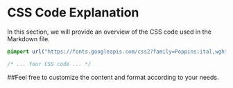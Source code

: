 # CSS Code Explanation

In this section, we will provide an overview of the CSS code used in the Markdown file.

```css
@import url("https://fonts.googleapis.com/css2?family=Poppins:ital,wght@0,200;0,300;0,500;0,700;1,400&display=swap");

/* ... Your CSS code ... */
```

##Feel free to customize the content and format according to your needs.
